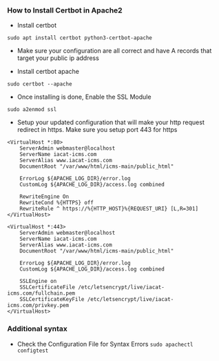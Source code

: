 ### How to Install Certbot in Apache2

- Install certbot

```
sudo apt install certbot python3-certbot-apache
```

- Make sure your configuration are all correct and have A records that target your public ip address

- Install certbot apache

```
sudo certbot --apache
```

- Once installing is done, Enable the SSL Module

```
sudo a2enmod ssl
```

- Setup your updated configuration that will make your http request redirect in https. Make sure you setup port 443 for https

```
<VirtualHost *:80>
    ServerAdmin webmaster@localhost
    ServerName iacat-icms.com
    ServerAlias www.iacat-icms.com
    DocumentRoot "/var/www/html/icms-main/public_html"

    ErrorLog ${APACHE_LOG_DIR}/error.log
    CustomLog ${APACHE_LOG_DIR}/access.log combined

    RewriteEngine On
    RewriteCond %{HTTPS} off
    RewriteRule ^ https://%{HTTP_HOST}%{REQUEST_URI} [L,R=301]
</VirtualHost>

<VirtualHost *:443>
    ServerAdmin webmaster@localhost
    ServerName iacat-icms.com
    ServerAlias www.iacat-icms.com
    DocumentRoot "/var/www/html/icms-main/public_html"

    ErrorLog ${APACHE_LOG_DIR}/error.log
    CustomLog ${APACHE_LOG_DIR}/access.log combined

    SSLEngine on
    SSLCertificateFile /etc/letsencrypt/live/iacat-icms.com/fullchain.pem
    SSLCertificateKeyFile /etc/letsencrypt/live/iacat-icms.com/privkey.pem
</VirtualHost>

```


### Additional syntax
- Check the Configuration File for Syntax Errors `sudo apachectl configtest`



